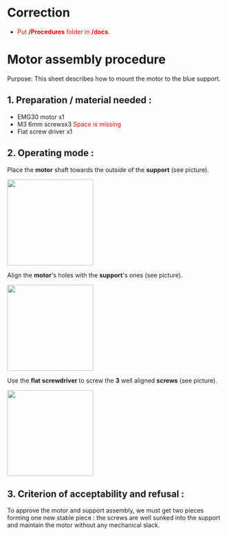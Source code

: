 # Correction
* <span style="color:red">Put **/Procedures** folder in **/docs**.</span>

# Motor assembly procedure 

Purpose: This sheet describes how to mount the motor to the blue support.

## 1. Preparation / material needed :

- EMG30 motor x1     
- M3 6mm  screwsx3   <span style="color:red">Space is missing</span>
- Flat screw driver x1

## 2. Operating mode :

Place the **motor** shaft towards the outside of the **support** (see picture).

<img src="https://user-images.githubusercontent.com/47211507/53947003-2f6e3f00-40c5-11e9-93d8-94144b4c1c36.jpg" width="200px"/>


Align the **motor**'s holes with the **support**'s ones (see picture).

<img src="https://user-images.githubusercontent.com/47211507/53946920-064dae80-40c5-11e9-86fb-58a69ac47c39.jpg" width="200px"/>


Use the **flat screwdriver** to screw the **3** well aligned **screws** (see picture).

<img src="https://user-images.githubusercontent.com/47211507/53947072-56c50c00-40c5-11e9-9b3d-a2be9e1c85ed.jpg" width="200px"/>


## 3. Criterion of acceptability and refusal :

To approve the motor and support assembly, we must get two pieces forming one new stable piece : the screws are well sunked into the support and maintain the motor without any mechanical slack.








